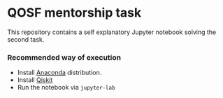 # QOSF mentorship task

This repository contains a self explanatory Jupyter notebook solving the second task.

### Recommended way of execution

* Install [Anaconda](https://www.anaconda.com/products/individual) distribution.
* Install [Qiskit](https://qiskit.org/documentation/install.html)
* Run the notebook via ```jupyter-lab```